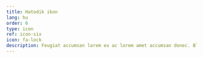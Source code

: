 ```yaml
---
title: Hatodik ikon
lang: hu
order: 6
type: icon
ref: icon-six
icon: fa-lock
description: Feugiat accumsan lorem eu ac lorem amet accumsan donec. Blandit orci porttitor.
---
```

